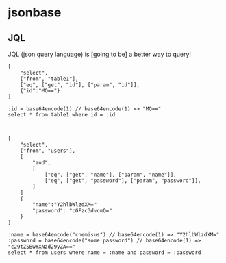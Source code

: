 # jsonbase

## JQL

JQL (json query language) is [going to be] a better way to query!

    [
        "select",
        ["from", "table1"],
        ["eq", ["get", "id"], ["param", "id"]],
        {"id":"MQ=="}
    ]

    :id = base64encode(1) // base64encode(1) => "MQ=="
    select * from table1 where id = :id



    [
        "select",
        ["from", "users"],
        [
            "and",
            [
                ["eq", ["get", "name"], ["param", "name"]],
                ["eq", ["get", "password"], ["param", "password"]],
            ]
        ]
        {
            "name":"Y2hlbWlzdXM="
            "password": "cGFzc3dvcmQ="
        }
    ]

    :name = base64encode("chemisus") // base64encode(1) => "Y2hlbWlzdXM="
    :password = base64encode("some password") // base64encode(1) => "c29tZSBwYXNzd29yZA=="
    select * from users where name = :name and password = :password

